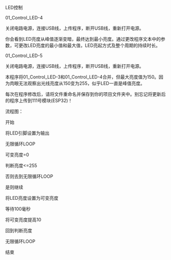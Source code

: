 LED控制

01_Control_LED-4

关闭电路电源，连接USB线，上传程序，断开USB线，重新打开电源。

你会看到LED亮度从峰值逐渐变暗，最终达到最小亮度。通过更改程序文本中的参数，可更改LED亮度的最小值和最大值，LED亮起方式及整个周期的持续时长。

01_Control_LED-5

关闭电路电源，连接USB线，上传程序，断开USB线，重新打开电源。

本程序将01_Control_LED-3和01_Control_LED-4合并，但最大亮度值为150。因为肉眼无法观察出光线亮度从150变为255，似乎LED一直是峰值亮度。

每次在程序修改后，请将文件重命名并保存到你的项目文件夹中。别忘记将更新后的程序上传到111号模块(ESP32)！

流程图：

开始

将LED引脚设置为输出

无限循环LOOP

可变亮度=0

判断亮度<=255

否则去到无限循环LOOP

是则继续

将LED亮度设置为可变亮度

等待100毫秒

将可变亮度提高10

回到判断亮度

无限循环LOOP

结束